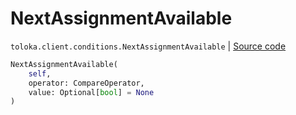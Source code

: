 # NextAssignmentAvailable
`toloka.client.conditions.NextAssignmentAvailable` | [Source code](https://github.com/Toloka/toloka-kit/blob/v1.2.2/src/client/conditions.py#L366)

```python
NextAssignmentAvailable(
    self,
    operator: CompareOperator,
    value: Optional[bool] = None
)
```

